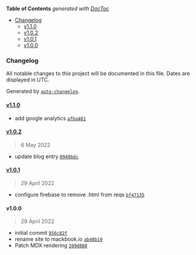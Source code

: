 <!-- START doctoc generated TOC please keep comment here to allow auto update -->
<!-- DON'T EDIT THIS SECTION, INSTEAD RE-RUN doctoc TO UPDATE -->

**Table of Contents** _generated with [DocToc](https://github.com/thlorenz/doctoc)_

- [Changelog](#changelog)
  - [v1.1.0](#v110)
  - [v1.0.2](#v102)
  - [v1.0.1](#v101)
  - [v1.0.0](#v100)

<!-- END doctoc generated TOC please keep comment here to allow auto update -->

### Changelog

All notable changes to this project will be documented in this file. Dates are displayed in UTC.

Generated by [`auto-changelog`](https://github.com/CookPete/auto-changelog).

#### [v1.1.0](https://github.com/kamarmack/mackbook-io-nextjs/compare/v1.0.2...v1.1.0)

- add google analytics [`afba481`](https://github.com/kamarmack/mackbook-io-nextjs/commit/afba4812128f37656b382f46a915538cecdaa1bc)

#### [v1.0.2](https://github.com/kamarmack/mackbook-io-nextjs/compare/v1.0.1...v1.0.2)

> 6 May 2022

- update blog entry [`0949bdc`](https://github.com/kamarmack/mackbook-io-nextjs/commit/0949bdc807831ab69bce72c924c4fa56289c15cb)

#### [v1.0.1](https://github.com/kamarmack/mackbook-io-nextjs/compare/v1.0.0...v1.0.1)

> 29 April 2022

- configure firebase to remove .html from reqs [`bf47135`](https://github.com/kamarmack/mackbook-io-nextjs/commit/bf4713538936ed98b51e92685c31606730c5f218)

#### v1.0.0

> 29 April 2022

- initial commit [`956c82f`](https://github.com/kamarmack/mackbook-io-nextjs/commit/956c82fe7d254b7551869c08e38660e4a3ce940e)
- rename site to mackbook.io [`ab48b19`](https://github.com/kamarmack/mackbook-io-nextjs/commit/ab48b195d13ce48d52cf5c00e0819fd12c6a0614)
- Patch MDX rendering [`209d888`](https://github.com/kamarmack/mackbook-io-nextjs/commit/209d8884079f94920f740174f5dc990a88258e2d)
